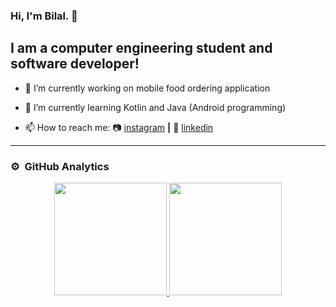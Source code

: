 ### Hi, I'm Bilal. 👋

## I am a computer engineering student and software developer!

- 🔭 I’m currently working on mobile food ordering application
- 🌱 I’m currently learning Kotlin and Java (Android programming)


- 📫 How to reach me:  📷 [instagram][instagram] **|**  👔 [linkedin][linkedin]

[instagram]: https://instagram.com/bilalcagdanlioglu
[linkedin]: https://linkedin.com/in/bilalcagdanlioglu

***
### ⚙️ &nbsp;GitHub Analytics

<p align="center">
<a href="https://github.com/AVS1508">
  <img height="180em" src="https://github-readme-stats-eight-theta.vercel.app/api?username=bilalcagdanlioglu&show_icons=true&theme=algolia&include_all_commits=true&count_private=true"/>
  <img height="180em" src="https://github-readme-stats-eight-theta.vercel.app/api/top-langs/?username=bilalcagdanlioglu&layout=compact&langs_count=8&theme=algolia"/>
</a>
</p>
